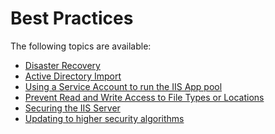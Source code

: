 [title]: # (Best-Practice)
[tags]: # (database object)
[priority]: # (1)
# Best Practices

The following topics are available:

* [Disaster Recovery](pm-dr/index.md)
* [Active Directory Import](ad-import/index.md)
* [Using a Service Account to run the IIS App pool](run-iis-app-pool.md)
* [Prevent Read and Write Access to File Types or Locations](prevent-read.md)
* [Securing the IIS Server](securing-iis.md)
* [Updating to higher security algorithms](algorithms.md)
